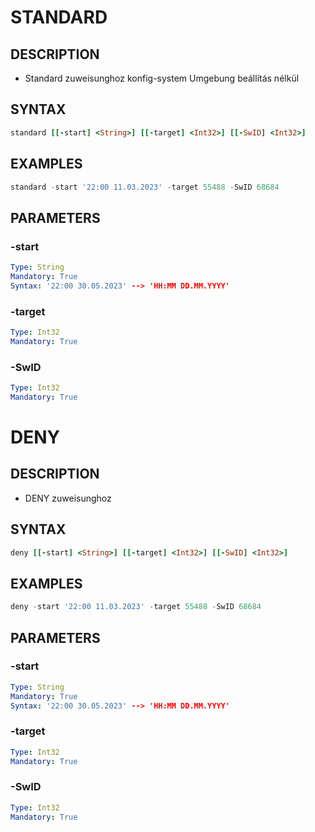 # STANDARD

## DESCRIPTION
+ Standard zuweisunghoz konfig-system Umgebung beállítás nélkül

## SYNTAX

```ruby
standard [[-start] <String>] [[-target] <Int32>] [[-SwID] <Int32>] 
```

## EXAMPLES

```powershell
standard -start '22:00 11.03.2023' -target 55488 -SwID 68684

```

## PARAMETERS

### -start

```yaml
Type: String
Mandatory: True
Syntax: '22:00 30.05.2023' --> 'HH:MM DD.MM.YYYY'
```

### -target 

```yaml
Type: Int32
Mandatory: True
```

### -SwID 

```yaml
Type: Int32
Mandatory: True
```


# DENY

## DESCRIPTION
+ DENY zuweisunghoz 

## SYNTAX

```ruby
deny [[-start] <String>] [[-target] <Int32>] [[-SwID] <Int32>] 
```

## EXAMPLES

```powershell
deny -start '22:00 11.03.2023' -target 55488 -SwID 68684

```

## PARAMETERS

### -start

```yaml
Type: String
Mandatory: True
Syntax: '22:00 30.05.2023' --> 'HH:MM DD.MM.YYYY'
```

### -target 

```yaml
Type: Int32
Mandatory: True
```

### -SwID 

```yaml
Type: Int32
Mandatory: True
```
